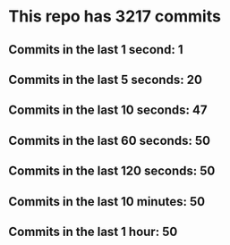 # This repo has 3217 commits

## Commits in the last 1 second: 1
## Commits in the last 5 seconds: 20
## Commits in the last 10 seconds: 47
## Commits in the last 60 seconds: 50
## Commits in the last 120 seconds: 50
## Commits in the last 10 minutes: 50
## Commits in the last 1 hour: 50
